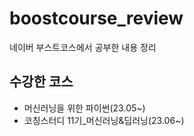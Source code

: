 # boostcourse_review
네이버 부스트코스에서 공부한 내용 정리

## 수강한 코스
- 머신러닝을 위한 파이썬(23.05~)
- 코칭스터디 11기_머신러닝&딥러닝(23.06~)
